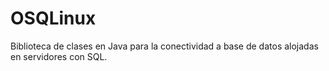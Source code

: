# OSQLinux
Biblioteca de clases en Java para la conectividad a base de datos alojadas en servidores con SQL.
